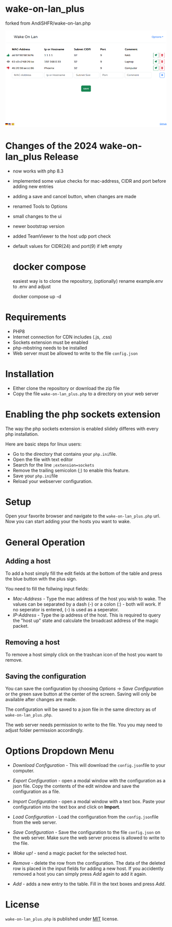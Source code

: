 # wake-on-lan_plus
forked from AndiSHFR/wake-on-lan.php

![Wake-On_Lan Screenshot](wake-on-lan_plus.png "wake-on-lan screenshot")

# Changes of the 2024 wake-on-lan_plus Release
  * now works with php 8.3
  * implemented some value checks for mac-address, CIDR and port before adding new entries
  * adding a save and cancel button, when changes are made
  * renamed Tools to Options
  * small changes to the ui
  * newer bootstrap version
  * added TeamViewer to the host udp port check
  * default values for CIDR(24) and port(9) if left empty

    # docker compose
    easiest way is to clone the repository, (optionally) rename example.env to .env and adjust
    
    docker compose up -d


# Requirements
* PHP8
* Internet connection for CDN includes (.js, .css)
* Sockets extension must be enabled
* php-mbstring needs to be installed
* Web server must be allowed to write to the file ``config.json``


# Installation
* Either clone the repository or download the zip file
* Copy the file ```wake-on-lan_plus.php``` to a directory on your web server


# Enabling the php sockets extension
The way the php sockets extension is enabled slidely differes with every php installation.

Here are basic steps for linux users:

  * Go to the directory that contains your ``php.ini``file.
  * Open the file with text editor
  * Search for the line ``;extension=sockets``
  * Remove the trailing semicolon (;) to enable this feature.
  * Save your ``php.ini``file
  * Reload your webserver configuration.


# Setup
Open your favorite browser and navigate to the ```wake-on-lan_plus.php``` url.
Now you can start adding your the hosts you want to wake.

# General Operation

## Adding a host
To add a host simply fill the edit fields at the bottom of the table and press the blue button with the plus sign.

You need to fill the follwing input fields:

  * _Mac-Address_ - Type the mac address of the host you wish to wake. The values can be separated by a dash (-) or a colon (:) - both will work.
                    If no seperator is entered, (-) is used as a seperator.
  * _IP-Address_ - Type the ip address of the host. This is required to query the "host up" state and calculate the broadcast address of the magic packet.


## Removing a host
To remove a host simply click on the trashcan icon of the host you want to remove.


## Saving the configuration
You can save the configuration by choosing _Options_ -> _Save Configuration_ or the green save button at the center of the screen.
Saving will only be available after changes are made.

The configuration will be saved to a json file in the same directory as of ```wake-on-lan_plus.php```.

The web server needs permission to write to the file. You you may need to adjust folder permission accordingly.

# Options Dropdown Menu

* _Download Configuration_ - This will download the ``config.json``file to your computer.

* _Export Configuration_ - open a modal window with the configuration as a json file. Copy the contents of the edit window and save the configuration as a file.

* _Import Configuration_ - open a modal window with a text box. Paste your configuration into the text box and click on __Import__.

* _Load Configuration_ - Load the configuration from the ``config.json``file from the web server.

* _Save Configuration_ - Save the configuration to the file ``config.json`` on the web server. Make sure the web server process is allowed to write to the file.


* _Wake up!_ - send a magic packet for the selected host.

* _Remove_ - delete the row from the configuration. The data of the deleted row is placed in the input fields for adding a new host. If you accidently removed a host you can simply press _Add_ again to add it again.
* _Add_ - adds a new entry to the table. Fill in the text boxes and press _Add_.

# License
```wake-on-lan_plus.php``` is published under [MIT](LICENSE) license.
